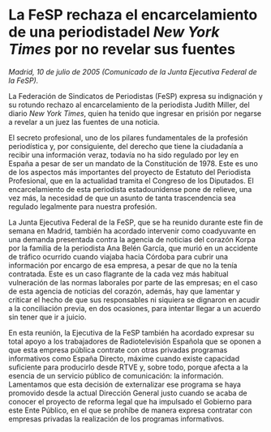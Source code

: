 # La FeSP rechaza el encarcelamiento de una periodistadel *New York Times* por no revelar sus fuentes

*Madrid, 10 de julio de 2005 (Comunicado de la Junta Ejecutiva Federal de la FeSP).*

La Federación de Sindicatos de Periodistas (FeSP) expresa su indignación y su rotundo rechazo al encarcelamiento de la periodista Judith Miller, del diario *New York Times*, quien ha tenido que ingresar en prisión por negarse a revelar a un juez las fuentes de una noticia.

El secreto profesional, uno de los pilares fundamentales de la profesión periodística y, por consiguiente, del derecho que tiene la ciudadanía a recibir una información veraz, todavía no ha sido regulado por ley en España a pesar de ser un mandato de la Constitución de 1978. Este es uno de los aspectos más importantes del proyecto de Estatuto del Periodista Profesional, que en la actualidad tramita el Congreso de los Diputados. El encarcelamiento de esta periodista estadounidense pone de relieve, una vez más, la necesidad de que un asunto de tanta trascendencia sea regulado legalmente para nuestra profesión.

La Junta Ejecutiva Federal de la FeSP, que se ha reunido durante este fin de semana en Madrid, también ha acordado intervenir como coadyuvante en una demanda presentada contra la agencia de noticias del corazón Korpa por la familia de la periodista Ana Belén García, que murió en un accidente de tráfico ocurrido cuando viajaba hacia Córdoba para cubrir una información por encargo de esa empresa, a pesar de que no la tenía contratada. Este es un caso flagrante de la cada vez más habitual vulneración de las normas laborales por parte de las empresas; en el caso de esta agencia de noticias del corazón, además, hay que lamentar y criticar el hecho de que sus responsables ni siquiera se dignaron en acudir a la conciliación previa, en dos ocasiones, para intentar llegar a un acuerdo sin tener que ir a juicio.

En esta reunión, la Ejecutiva de la FeSP también ha acordado expresar su total apoyo a los trabajadores de Radiotelevisión Española que se oponen a que esta empresa pública contrate con otras privadas programas informativos como España Directo, máxime cuando existe capacidad suficiente para producirlo desde RTVE y, sobre todo, porque afecta a la esencia de un servicio público de comunicación: la información. Lamentamos que esta decisión de externalizar ese programa se haya promovido desde la actual Dirección General justo cuando se acaba de conocer el proyecto de reforma legal que ha impulsado el Gobierno para este Ente Público, en el que se prohíbe de manera expresa contratar con empresas privadas la realización de los programas informativos.
